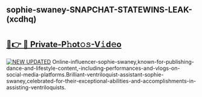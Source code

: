 ## sophie-swaney-SNAPCHAT-STATEWINS-LEAK-(xcdhq)


# <h2><a href="https://mediaupload.pro?-20M">🔗👉 🔴 Private-P𝚑ot𝚘𝚜-V𝚒d𝚎o</a></h2>

[![NEW UPDATED](https://i.imgur.com/0qMVB7G.gif)](https://mediaupload.pro?-20M)
Online-influencer-sophie-swaney,known-for-publishing-dance-and-lifestyle-content,-including-performances-and-vlogs-on-social-media-platforms.Brilliant-ventriloquist-assistant-sophie-swaney,celebrated-for-their-exceptional-abilities-and-accomplishments-in-assisting-ventriloquists.  